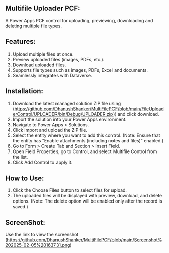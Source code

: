 Multifile Uploader PCF:
------------------------
A Power Apps PCF control for uploading, previewing, downloading and deleting multiple file types.

Features:
----------
1. Upload multiple files at once.<br>
2. Preview uploaded files (images, PDFs, etc.).<br>
3. Download uploaded files.<br>
4. Supports file types such as images, PDFs, Excel and documents.<br>
5. Seamlessly integrates with Dataverse.<br>

Installation:
-------------
1. Download the latest managed solution ZIP file using (https://github.com/DhanushShanker/MultiFilePCF/blob/main/FileUploaderControl/UPLOADER/bin/Debug/UPLOADER.zip)) and click download.<br>
2. Import the solution into your Power Apps environment.<br>
3. Navigate to Power Apps > Solutions.<br>
4. Click Import and upload the ZIP file.<br>
5. Select the entity where you want to add this control. (Note: Ensure that the entity has "Enable attachments (including notes and files)" enabled.)<br>
6. Go to Form > Create Tab and Section > Insert Field.<br>
7. Open Field Properties, go to Control, and select Multifile Control from the list.<br>
8. Click Add Control to apply it.<br>

How to Use:
----------
1. Click the Choose Files button to select files for upload.<br>
2. The uploaded files will be displayed with preview, download, and delete options. (Note: The delete option will be enabled only after the record is saved.)<br>

ScreenShot:
-----------

Use the link to view the screenshot (https://github.com/DhanushShanker/MultiFilePCF/blob/main/Screenshot%202025-02-05%20163731.png)

